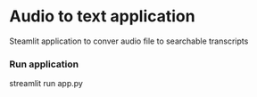 # Audio to text application

Steamlit application to conver audio file to searchable transcripts

### Run application
streamlit run app.py


